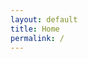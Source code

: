 ```yaml
---
layout: default
title: Home
permalink: /
---
```


<!-- ![Me](/assets/David.jpg) -->

<div class="hero-photo">
	<!-- <p class="intro-text anim-typewriter">Hi, I'm David.</p> -->
	<script>
		var TxtType = function(el, toRotate, period) {
	        this.toRotate = toRotate;
	        this.el = el;
	        this.loopNum = 0;
	        this.period = parseInt(period, 10) || 2000;
	        this.txt = '';
	        this.tick();
	        this.isDeleting = false;
	    };

	    TxtType.prototype.tick = function() {
	        var i = this.loopNum % this.toRotate.length;
	        var fullTxt = this.toRotate[i];

	        if (this.isDeleting) {
	        this.txt = fullTxt.substring(0, this.txt.length - 1);
	        } else {
	        this.txt = fullTxt.substring(0, this.txt.length + 1);
	        }

	        this.el.innerHTML = '<span class="wrap">'+this.txt+'</span>';

	        var that = this;
	        var delta = 200 - Math.random() * 100;

	        if (this.isDeleting) { delta /= 2; }

	        if (!this.isDeleting && this.txt === fullTxt) {
	        delta = this.period;
	        this.isDeleting = true;
	        } else if (this.isDeleting && this.txt === '') {
	        this.isDeleting = false;
	        this.loopNum++;
	        delta = 500;
	        }

	        setTimeout(function() {
	        that.tick();
	        }, delta);
	    };

	    window.onload = function() {
	        var elements = document.getElementsByClassName('typewrite');
	        for (var i=0; i<elements.length; i++) {
	            var toRotate = elements[i].getAttribute('data-type');
	            var period = elements[i].getAttribute('data-period');
	            if (toRotate) {
	              new TxtType(elements[i], JSON.parse(toRotate), period);
	            }
	        }
	        // INJECT CSS
	        var css = document.createElement("style");
	        css.type = "text/css";
	        css.innerHTML = ".typewrite > .wrap { border-right: 0.08em solid #fff}";
	        document.body.appendChild(css);
	    };
	 </script>
	 <a href="" class="typewrite intro-text" data-period="2000" data-type='[ "Hey there!", "My name is David"]'>
    	<span class="wrap"></span>
  	</a>
</div>